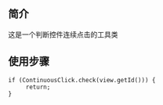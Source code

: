 ##  简介
这是一个判断控件连续点击的工具类
##  使用步骤
```
if (ContinuousClick.check(view.getId())) {
     return;
}
```


 
